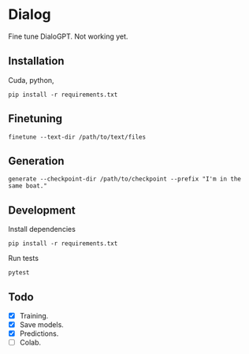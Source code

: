 # Dialog

Fine tune DialoGPT. Not working yet.

## Installation

Cuda, python,

    pip install -r requirements.txt

## Finetuning

    finetune --text-dir /path/to/text/files

## Generation

    generate --checkpoint-dir /path/to/checkpoint --prefix "I'm in the same boat."

## Development
Install dependencies

    pip install -r requirements.txt

Run tests

    pytest

## Todo

- [x] Training.
- [x] Save models.
- [x] Predictions.
- [ ] Colab.
